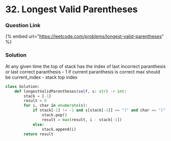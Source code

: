 # 32. Longest Valid Parentheses

### Question Link

{% embed url="https://leetcode.com/problems/longest-valid-parentheses" %}

### Solution

At any given time the top of stack has the index of last incorrect paranthesis or last correct paranthesis - 1 if current paranthesis is correct max should be current\_index - stack top index

```python
class Solution:
    def longestValidParentheses(self, s: str) -> int:
        stack = [-1]
        result = 0
        for i, char in enumerate(s):
            if stack[-1] != -1 and s[stack[-1]] == "(" and char == ")":
                stack.pop()
                result = max(result, i - stack[-1])
            else:
                stack.append(i)
        return result
```
